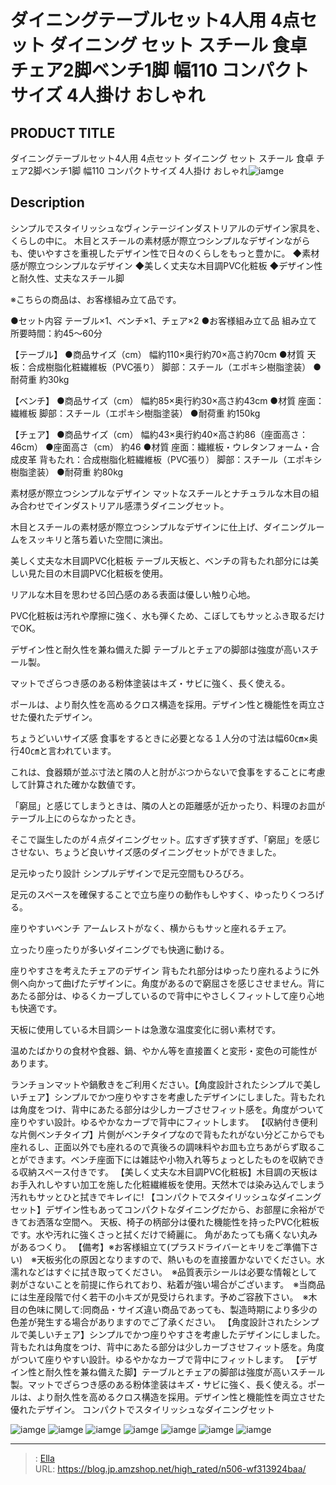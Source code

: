 # ダイニングテーブルセット4人用 4点セット ダイニング セット スチール 食卓 チェア2脚ベンチ1脚 幅110 コンパクトサイズ 4人掛け おしゃれ


## PRODUCT TITLE 

ダイニングテーブルセット4人用 4点セット ダイニング セット スチール 食卓 チェア2脚ベンチ1脚 幅110 コンパクトサイズ 4人掛け おしゃれ![iamge](https://b2bfiles1.gigab2b.cn/image/wkseller/7404/20231121_296fe2023003e27869b7a41487c51247.jpg)

## Description

シンプルでスタイリッシュなヴィンテージインダストリアルのデザイン家具を、くらしの中に。
木目とスチールの素材感が際立つシンプルなデザインながらも、使いやすさを重視したデザイン性で日々のくらしをもっと豊かに。
◆素材感が際立つシンプルなデザイン
◆美しく丈夫な木目調PVC化粧板
◆デザイン性と耐久性、丈夫なスチール脚

※こちらの商品は、お客様組み立て品です。

●セット内容
テーブル×1、ベンチ×1、チェア×2
●お客様組み立て品
組み立て所要時間：約45～60分

【テーブル】
●商品サイズ（cm）
幅約110×奥行約70×高さ約70cm
●材質
天板：合成樹脂化粧繊維板（PVC張り）
脚部：スチール（エポキシ樹脂塗装）
●耐荷重
約30kg


【ベンチ】
●商品サイズ（cm）
幅約85×奥行約30×高さ約43cm
●材質
座面：繊維板
脚部：スチール（エポキシ樹脂塗装）
●耐荷重
約150kg

【チェア】
●商品サイズ（cm）
幅約43×奥行約40×高さ約86（座面高さ：46cm）
●座面高さ（cm）
約46
●材質
座面：繊維板・ウレタンフォーム・合成皮革
背もたれ：合成樹脂化粧繊維板（PVC張り）
脚部：スチール（エポキシ樹脂塗装）
●耐荷重
約80kg

素材感が際立つシンプルなデザイン
マットなスチールとナチュラルな木目の組み合わせでインダストリアル感漂うダイニングセット。

木目とスチールの素材感が際立つシンプルなデザインに仕上げ、ダイニングルームをスッキリと落ち着いた空間に演出。

美しく丈夫な木目調PVC化粧板
テーブル天板と、ベンチの背もたれ部分には美しい見た目の木目調PVC化粧板を使用。

リアルな木目を思わせる凹凸感のある表面は優しい触り心地。

PVC化粧板は汚れや摩擦に強く、水も弾くため、こぼしてもサッとふき取るだけでOK。

デザイン性と耐久性を兼ね備えた脚
テーブルとチェアの脚部は強度が高いスチール製。

マットでざらつき感のある粉体塗装はキズ・サビに強く、長く使える。

ポールは、より耐久性を高めるクロス構造を採用。デザイン性と機能性を両立させた優れたデザイン。

ちょうどいいサイズ感
食事をするときに必要となる１人分の寸法は幅60㎝×奥行40㎝と言われています。

これは、食器類が並ぶ寸法と隣の人と肘がぶつからないで食事をすることに考慮して計算された確かな数値です。

「窮屈」と感じてしまうときは、隣の人との距離感が近かったり、料理のお皿がテーブル上にのらなかったとき。

そこで誕生したのが４点ダイニングセット。広すぎず狭すぎず、「窮屈」を感じさせない、ちょうど良いサイズ感のダイニングセットができました。

足元ゆったり設計
シンプルデザインで足元空間もひろびろ。

足元のスペースを確保することで立ち座りの動作もしやすく、ゆったりくつろげる。

座りやすいベンチ
アームレストがなく、横からもサッと座れるチェア。

立ったり座ったりが多いダイニングでも快適に動ける。

座りやすさを考えたチェアのデザイン
背もたれ部分はゆったり座れるように外側へ向かって曲げたデザインに。角度があるので窮屈さを感じさせません。背にあたる部分は、ゆるくカーブしているので背中にやさしくフィットして座り心地も快適です。



天板に使用している木目調シートは急激な温度変化に弱い素材です。

温めたばかりの食材や食器、鍋、やかん等を直接置くと変形・変色の可能性があります。

ランチョンマットや鍋敷きをご利用ください。【角度設計されたシンプルで美しいチェア】シンプルでかつ座りやすさを考慮したデザインにしました。背もたれは角度をつけ、背中にあたる部分は少しカーブさせフィット感を。角度がついて座りやすい設計。ゆるやかなカーブで背中にフィットします。
【収納付き便利な片側ベンチタイプ】片側がベンチタイプなので背もたれがない分どこからでも座れるし、正面以外でも座れるので真後ろの調味料やお皿も立ちあがらず取ることができます。ベンチ座面下には雑誌や小物入れ等ちょっとしたものを収納できる収納スペース付きです。
【美しく丈夫な木目調PVC化粧板】木目調の天板はお手入れしやすい加工を施した化粧繊維板を使用。天然木では染み込んでしまう汚れもサッとひと拭きでキレイに!
【コンパクトでスタイリッシュなダイニングセット】デザイン性もあってコンパクトなダイニングだから、お部屋に余裕ができてお洒落な空間へ。
天板、椅子の柄部分は優れた機能性を持ったPVC化粧板です。水や汚れに強くさっと拭くだけで綺麗に。 角があたっても痛くない丸みがあるつくり。
【備考】※お客様組立て(プラスドライバーとキリをご準備下さい)　※天板劣化の原因となりますので、熱いものを直接置かないでください。水濡れなどはすぐに拭き取ってください。　※品質表示シールは必要な情報として剥がさないことを前提に作られており、粘着が強い場合がございます。　※当商品には生産段階で付く若干の小キズが見受けられます。予めご容赦下さい。　※木目の色味に関して:同商品・サイズ違い商品であっても、製造時期により多少の色差が発生する場合がありますのでご了承ください。
【角度設計されたシンプルで美しいチェア】シンプルでかつ座りやすさを考慮したデザインにしました。背もたれは角度をつけ、背中にあたる部分は少しカーブさせフィット感を。角度がついて座りやすい設計。ゆるやかなカーブで背中にフィットします。
【デザイン性と耐久性を兼ね備えた脚】テーブルとチェアの脚部は強度が高いスチール製。マットでざらつき感のある粉体塗装はキズ・サビに強く、長く使える。ポールは、より耐久性を高めるクロス構造を採用。デザイン性と機能性を両立させた優れたデザイン。
コンパクトでスタイリッシュなダイニングセット

![iamge](https://b2bfiles1.gigab2b.cn/image/wkseller/7404/20231121_6617749a85738ff564de60c8c63c0af8.jpg)
![iamge](https://b2bfiles1.gigab2b.cn/image/wkseller/7404/20231121_daa06fc9ae58a62a214b634a570aca84.jpg)
![iamge](https://b2bfiles1.gigab2b.cn/image/wkseller/7404/20231121_1aa5736cdf4997d283a108cfb24bb7eb.jpg)
![iamge](https://b2bfiles1.gigab2b.cn/image/wkseller/7404/20231121_4e99dd67eb735174e43f5cbc54bddc32.jpg)
![iamge](https://b2bfiles1.gigab2b.cn/image/wkseller/7404/20231121_c233e292948f26a821dc9eb9d3d3462f.jpg)
![iamge](https://b2bfiles1.gigab2b.cn/image/wkseller/7404/20231121_bf9143a0da5f04472b76d1bf32d49fe7.jpg)
![iamge](https://b2bfiles1.gigab2b.cn/image/wkseller/7404/20231121_0b571d50484e3badc8b3adfceec80875.jpg)


---

> : [Ella](https://blog.jp.amzshop.net/)  
> URL: https://blog.jp.amzshop.net/high_rated/n506-wf313924baa/  

